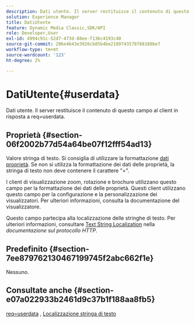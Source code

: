```yaml
---
description: Dati utente. Il server restituisce il contenuto di questo campo al client in risposta a req=userdata.
solution: Experience Manager
title: DatiUtente
feature: Dynamic Media Classic,SDK/API
role: Developer,User
exl-id: 4994c91c-52d7-473d-88ee-f136c4193c40
source-git-commit: 206e4643e3926cb85b4be2189743578f88180be7
workflow-type: tm+mt
source-wordcount: '123'
ht-degree: 2%

---
```


# DatiUtente{#userdata}

Dati utente. Il server restituisce il contenuto di questo campo al client in risposta a req=userdata.

## Proprietà {#section-06f2002b77d54a64be07f12fff54ad13}

Valore stringa di testo. Si consiglia di utilizzare la formattazione [dati proprietà](/help/aem-is-ir-api/is-api/image-catalog/image-serving-api-ref/c-image-catalog-reference/c-overview/c-common-data-types/r-property-data.md). Se non si utilizza la formattazione dei dati delle proprietà, la stringa di testo non deve contenere il carattere &quot;=&quot;.

I client di visualizzazione zoom, rotazione e brochure utilizzano questo campo per la formattazione dei dati delle proprietà. Questi client utilizzano questo campo per la configurazione e la personalizzazione dei visualizzatori. Per ulteriori informazioni, consulta la documentazione del visualizzatore.

Questo campo partecipa alla localizzazione delle stringhe di testo. Per ulteriori informazioni, consultare [Text String Localization](/help/aem-is-ir-api/is-api/http-ref/image-serving-api-ref/c-http-protocol-reference/c-syntax-and-features/r-text-string-localization.md) nella *documentazione sul protocollo HTTP*.

## Predefinito {#section-7ee879762130467199745f2abc662f1e}

Nessuno.

## Consultate anche {#section-e07a022933b2461d9c37b1f188aa8fb5}

[req=userdata](/help/aem-is-ir-api/is-api/http-ref/image-serving-api-ref/c-http-protocol-reference/c-command-reference/r-req/r-req.md) , [Localizzazione stringa di testo](/help/aem-is-ir-api/is-api/http-ref/image-serving-api-ref/c-http-protocol-reference/c-syntax-and-features/r-text-string-localization.md)
